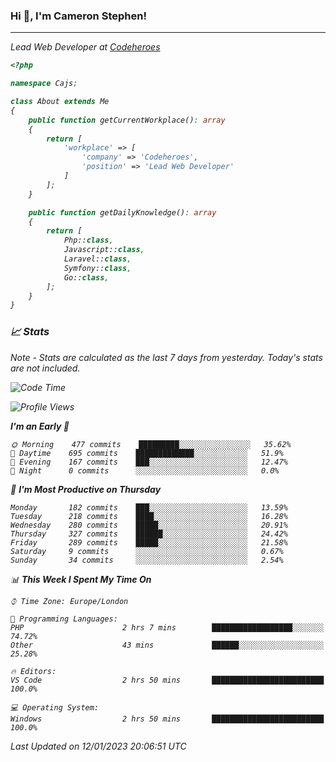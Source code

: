 ### Hi 👋, I'm Cameron Stephen!
<hr>
<p><em>Lead Web Developer at <a href="https://codeheroes.co.uk">Codeheroes</a></p>


```php
<?php

namespace Cajs;

class About extends Me
{
    public function getCurrentWorkplace(): array
    {
        return [
            'workplace' => [
                'company' => 'Codeheroes',
                'position' => 'Lead Web Developer'
            ]
        ];
    }

    public function getDailyKnowledge(): array
    {
        return [
            Php::class,
            Javascript::class,
            Laravel::class,
            Symfony::class,
            Go::class,
        ];
    }
}
```

### 📈 Stats
<p><em>Note - Stats are calculated as the last 7 days from yesterday. Today's stats are not included.</em></p>


<!--START_SECTION:waka-->
![Code Time](http://img.shields.io/badge/Code%20Time-3%2C236%20hrs%2043%20mins-blue)

![Profile Views](http://img.shields.io/badge/Profile%20Views-4-blue)

**I'm an Early 🐤** 

```text
🌞 Morning    477 commits    █████████░░░░░░░░░░░░░░░░   35.62% 
🌆 Daytime    695 commits    █████████████░░░░░░░░░░░░   51.9% 
🌃 Evening    167 commits    ███░░░░░░░░░░░░░░░░░░░░░░   12.47% 
🌙 Night      0 commits      ░░░░░░░░░░░░░░░░░░░░░░░░░   0.0%

```
📅 **I'm Most Productive on Thursday** 

```text
Monday       182 commits    ███░░░░░░░░░░░░░░░░░░░░░░   13.59% 
Tuesday      218 commits    ████░░░░░░░░░░░░░░░░░░░░░   16.28% 
Wednesday    280 commits    █████░░░░░░░░░░░░░░░░░░░░   20.91% 
Thursday     327 commits    ██████░░░░░░░░░░░░░░░░░░░   24.42% 
Friday       289 commits    █████░░░░░░░░░░░░░░░░░░░░   21.58% 
Saturday     9 commits      ░░░░░░░░░░░░░░░░░░░░░░░░░   0.67% 
Sunday       34 commits     ░░░░░░░░░░░░░░░░░░░░░░░░░   2.54%

```


📊 **This Week I Spent My Time On** 

```text
⌚︎ Time Zone: Europe/London

💬 Programming Languages: 
PHP                      2 hrs 7 mins        ██████████████████░░░░░░░   74.72% 
Other                    43 mins             ██████░░░░░░░░░░░░░░░░░░░   25.28%

🔥 Editors: 
VS Code                  2 hrs 50 mins       █████████████████████████   100.0%

💻 Operating System: 
Windows                  2 hrs 50 mins       █████████████████████████   100.0%

```


 Last Updated on 12/01/2023 20:06:51 UTC
<!--END_SECTION:waka-->
